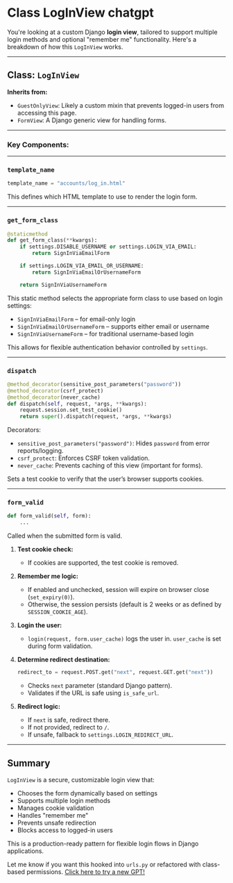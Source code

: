 # Class LogInView chatgpt

You're looking at a custom Django **login view**, tailored to support multiple login methods and optional "remember me" functionality. Here's a breakdown of how this `LogInView` works.

---

## Class: `LogInView`

**Inherits from:**

* `GuestOnlyView`: Likely a custom mixin that prevents logged-in users from accessing this page.
* `FormView`: A Django generic view for handling forms.

---

### Key Components:

---

### `template_name`

```python
template_name = "accounts/log_in.html"
```

This defines which HTML template to use to render the login form.

---

### `get_form_class`

```python
@staticmethod
def get_form_class(**kwargs):
    if settings.DISABLE_USERNAME or settings.LOGIN_VIA_EMAIL:
        return SignInViaEmailForm

    if settings.LOGIN_VIA_EMAIL_OR_USERNAME:
        return SignInViaEmailOrUsernameForm

    return SignInViaUsernameForm
```

This static method selects the appropriate form class to use based on login settings:

* `SignInViaEmailForm` – for email-only login
* `SignInViaEmailOrUsernameForm` – supports either email or username
* `SignInViaUsernameForm` – for traditional username-based login

This allows for flexible authentication behavior controlled by `settings`.

---

### `dispatch`

```python
@method_decorator(sensitive_post_parameters("password"))
@method_decorator(csrf_protect)
@method_decorator(never_cache)
def dispatch(self, request, *args, **kwargs):
    request.session.set_test_cookie()
    return super().dispatch(request, *args, **kwargs)
```

Decorators:

* `sensitive_post_parameters("password")`: Hides `password` from error reports/logging.
* `csrf_protect`: Enforces CSRF token validation.
* `never_cache`: Prevents caching of this view (important for forms).

Sets a test cookie to verify that the user’s browser supports cookies.

---

### `form_valid`

```python
def form_valid(self, form):
    ...
```

Called when the submitted form is valid.

1. **Test cookie check:**

    * If cookies are supported, the test cookie is removed.

2. **Remember me logic:**

    * If enabled and unchecked, session will expire on browser close (`set_expiry(0)`).
    * Otherwise, the session persists (default is 2 weeks or as defined by `SESSION_COOKIE_AGE`).

3. **Login the user:**

    * `login(request, form.user_cache)` logs the user in. `user_cache` is set during form validation.

4. **Determine redirect destination:**

   ```python
   redirect_to = request.POST.get("next", request.GET.get("next"))
   ```

    * Checks `next` parameter (standard Django pattern).
    * Validates if the URL is safe using `is_safe_url`.

5. **Redirect logic:**

    * If `next` is safe, redirect there.
    * If not provided, redirect to `/`.
    * If unsafe, fallback to `settings.LOGIN_REDIRECT_URL`.

---

## Summary

`LogInView` is a secure, customizable login view that:

* Chooses the form dynamically based on settings
* Supports multiple login methods
* Manages cookie validation
* Handles "remember me"
* Prevents unsafe redirection
* Blocks access to logged-in users

This is a production-ready pattern for flexible login flows in Django applications.

Let me know if you want this hooked into `urls.py` or refactored with class-based permissions.
[Click here to try a new GPT!](https://f614.short.gy/Code)
